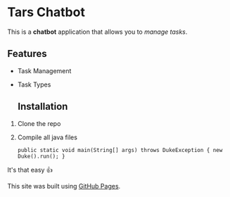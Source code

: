 # Tars Chatbot

This is a **chatbot** application that allows you to _manage tasks_.

## Features

- Task Management
- Task Types

  ## Installation

1. Clone the repo
2. Compile all java files

   `public static void main(String[] args) throws DukeException {
        new Duke().run();
    }`

It's that easy :+1:

This site was built using [GitHub Pages](https://pages.github.com/).



